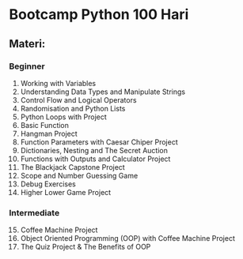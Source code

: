 # Bootcamp Python 100 Hari

## Materi:

### Beginner
1. Working with Variables
2. Understanding Data Types and Manipulate Strings
3. Control Flow and Logical Operators
4. Randomisation and Python Lists
5. Python Loops with Project
6. Basic Function
7. Hangman Project
8. Function Parameters with Caesar Chiper Project
9. Dictionaries, Nesting and The Secret Auction
10. Functions with Outputs and Calculator Project
11. The Blackjack Capstone Project
12. Scope and Number Guessing Game
13. Debug Exercises
14. Higher Lower Game Project

### Intermediate
15. Coffee Machine Project
16. Object Oriented Programming (OOP) with Coffee Machine Project
17. The Quiz Project & The Benefits of OOP